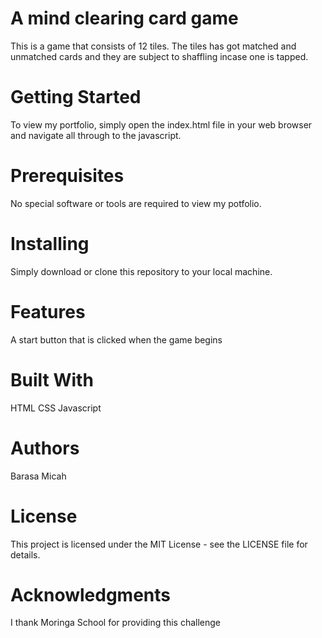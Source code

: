 # A mind clearing card game

This is a game that consists of 12 tiles. The tiles has got matched and unmatched cards and they are subject to shaffling incase one is tapped.

# Getting Started
To view my portfolio, simply open the index.html file in your web browser and navigate all through to the javascript.

# Prerequisites
No special software or tools are required to view my potfolio.

# Installing
Simply download or clone this repository to your local machine.

# Features
A start button that is clicked when the game begins

# Built With 
HTML
CSS
Javascript

# Authors
Barasa Micah

# License
This project is licensed under the MIT License - see the LICENSE file for details.

# Acknowledgments
I thank Moringa School for providing this challenge
